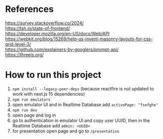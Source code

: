 # References

https://survey.stackoverflow.co/2024/  
https://tsh.io/state-of-frontend/  
https://developer.mozilla.org/en-US/docs/Web/API  
https://webkit.org/blog/15269/help-us-invent-masonry-layouts-for-css-grid-level-3/  
https://github.com/explainers-by-googlers/prompt-api/  
https://threejs.org/  

# How to run this project

1. `npm install --legacy-peer-deps` (because reactfire is not updated to work with next.js 15 dependencies)
2. `npm run emulators`
3. open emulator UI and in Realtime Database add `activePage: "fsefghe"`
4. `npm run dev`
5. open page and log in
6. go to authentication in emulator UI and copy user UUID, then in the Realtime Database add `admin: <UUID>`
7. for presentation open page and go to `/presentation`
